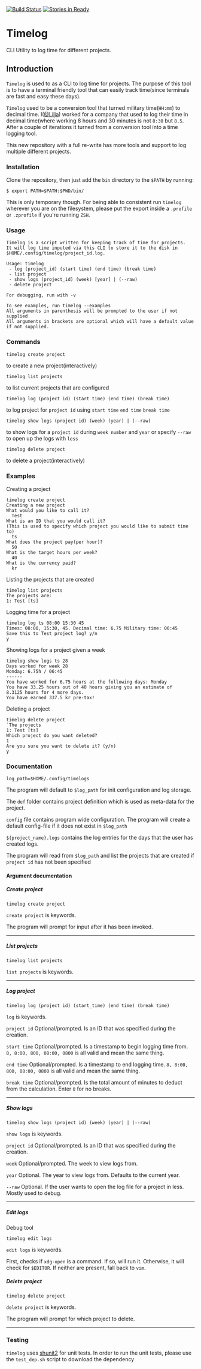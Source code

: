 [![Build Status](https://travis-ci.org/Lilja/timelog.svg?branch=master)](https://travis-ci.org/Lilja/timelog)
[![Stories in Ready](https://badge.waffle.io/Lilja/timelog.png?label=ready&title=Ready)](https://waffle.io/Lilja/timelog?utm_source=badge)

# Timelog
CLI Utility to log time for different projects.

## Introduction
`Timelog` is used to as a CLI to log time for projects. The purpose of this tool is to have a terminal friendly tool that can easily track time(since terminals are fast and easy these days).

`Timelog` used to be a conversion tool that turned military time(`HH:mm`) to decimal time. I([@Lilja](https://github.com/lilja/)) worked for a company that used to log their time in decimal time(where working 8 hours and 30 minutes is not `8:30` but `8.5`. After a couple of iterations it turned from a conversion tool into a time logging tool.

This new repository with a full re-write has more tools and support to log multiple different projects.

### Installation
Clone the repository, then just add the `bin` directory to the `$PATH` by running:

`$ export PATH=$PATH:$PWD/bin/`

This is only temporary though. For being able to consistent run `timelog` wherever you are on the filesystem, please put the export inside a `.profile` or `.zprofile` if you're running `ZSH`.

### Usage
```
Timelog is a script written for keeping track of time for projects.
It will log time inputed via this CLI to store it to the disk in $HOME/.config/timelog/project_id.log.

Usage: timelog
 - log (project_id) (start time) (end time) (break time)
 - list project
 - show logs (project_id) (week) [year] | (--raw)
 - delete project

For debugging, run with -v

To see examples, run timelog --examples
All arguments in parenthesis will be prompted to the user if not supplied
All arguments in brackets are optional which will have a default value if not supplied.
```

### Commands
`timelog create project`

to create a new project(interactively)

`timelog list projects`

to list current projects that are configured

`timelog log (project id) (start time) (end time) (break time)`

to log project for `project id` using `start time` `end time` `break time`

`timelog show logs (project id) (week) (year) | (--raw)`

to show logs for a `project id` during `week number` and `year` or specify `--raw` to open up the logs with `less`

`timelog delete project`

to delete a project(interactively)

### Examples
Creating a project
```
timelog create project
Creating a new project
What would you like to call it?
  Test
What is an ID that you would call it?
(This is used to specify which project you would like to submit time to)
  ts
What does the project pay(per hour)?
  50
What is the target hours per week?
  40
What is the currency paid?
  kr
```

Listing the projects that are created
```
timelog list projects
The projects are:
1: Test [ts]
```

Logging time for a project
```
timelog log ts 08:00 15:30 45
Times: 08:00, 15:30, 45. Decimal time: 6.75 Military time: 06:45
Save this to Test project log? y/n
y
```

Showing logs for a project given a week

```
timelog show logs ts 28
Days worked for week 28
Monday: 6.75h / 06:45
------
You have worked for 6.75 hours at the following days: Monday
You have 33.25 hours out of 40 hours giving you an estimate of
8.3125 hours for 4 more days.
You have earned 337.5 kr pre-tax!

```

Deleting a project
```
timelog delete project
`The projects
1: Test [ts]
Which project do you want deleted?
1
Are you sure you want to delete it? (y/n)
y
```


### Documentation
`log_path=$HOME/.config/timelogs`

The program will default to `$log_path` for init configuration and log storage.

The `def` folder contains project definition which is used as meta-data for the project.

`config` file contains program wide configuration. The program will create a default config-file if it does not exist in `$log_path`

`${project_name}.logs` contains the log entries for the days that the user has created logs.

The program will read from `$log_path` and list the projects that are created if `project id` has not been specified
#### Argument documentation
##### Create project
`timelog create project`

`create project` is keywords.

The program will prompt for input after it has been invoked.

---

##### List projects
`timelog list projects`

`list projects` is keywords.

---
##### Log project
`timelog log (project id) (start_time) (end time) (break time)`

`log` is keywords.

`project id` Optional/prompted. Is an ID that was specified during the creation.

`start time` Optional/prompted. Is a timestamp to begin logging time from. `8, 8:00, 800, 08:00, 0800` is all valid and mean the same thing.

`end time` Optional/prompted. Is a timestamp to end logging time. `8, 8:00, 800, 08:00, 0800` is all valid and mean the same thing.

`break time` Optional/prompted. Is the total amount of minutes to deduct from the calculation. Enter `0` for no breaks.

---

##### Show logs
`timelog show logs (project id) (week) (year) | (--raw)`

`show logs` is keywords.

`project id` Optional/prompted. Is an ID that was specified during the creation.

`week` Optional/prompted. The week to view logs from.

`year` Optional. The year to view logs from. Defaults to the current year.

`--raw` Optional. If the user wants to open the log file for a project in less. Mostly used to debug.

---
##### Edit logs
Debug tool

`timelog edit logs`

`edit logs` is keywords.

First, checks if `xdg-open` is a command. If so, will run it. Otherwise, it will check for `$EDITOR`. If neither are present, fall back to `vim`.

##### Delete project
`timelog delete project`

`delete project` is keywords. 

The program will prompt for which project to delete.

---

### Testing
`timelog` uses [shunit2](https://github.com/kward/shunit2) for unit tests. In order to run the unit tests, please use the `test_dep.sh` script to download the dependency

